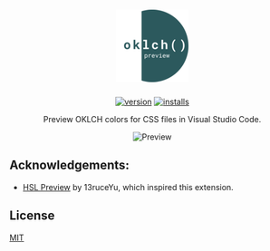 <h1 align="center">
  <img src="./assets/icon.png" alt="OKLCH Preview" height="128" />
</h1>

<p align="center">
  <a href="https://marketplace.visualstudio.com/items?itemName=nize.oklch-preview"><img src="https://img.shields.io/visual-studio-marketplace/v/nize.oklch-preview" alt="version" /></a>
  <a href="https://marketplace.visualstudio.com/items?itemName=nize.oklch-preview"><img src="https://img.shields.io/visual-studio-marketplace/i/nize.oklch-preview" alt="installs" /></a>
</p>

<p align="center">
  Preview OKLCH colors for CSS files in Visual Studio Code.
</p>

<p align="center">
<img src="https://github.com/user-attachments/assets/d619d658-ddb1-4116-8bf1-c00876cbe873" alt="Preview" />
</p>

## Acknowledgements:

- [HSL Preview](https://github.com/13ruceYu/hsl-preview) by 13ruceYu, which inspired this extension.

## License

[MIT](LICENSE)

